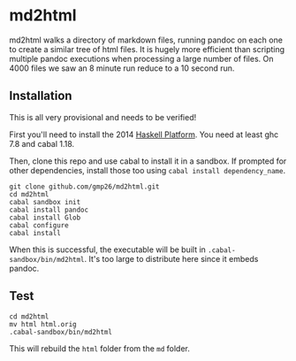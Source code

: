 md2html
=======

md2html walks a directory of markdown files, running pandoc on each one to create a similar tree of html files. It is hugely more efficient than scripting multiple pandoc executions when processing a large number of files. On 4000 files we saw an 8 minute run reduce to a 10 second run.

Installation
---

This is all very provisional and needs to be verified!

First you'll need to install the 2014 [Haskell Platform](http://www.haskell.org/platform/). You need at least ghc 7.8 and cabal 1.18.

Then, clone this repo and use cabal to install it in a sandbox. If prompted for other dependencies, install those too using `cabal install dependency_name`.

```
git clone github.com/gmp26/md2html.git
cd md2html
cabal sandbox init
cabal install pandoc
cabal install Glob
cabal configure
cabal install
```

When this is successful, the executable will be built in `.cabal-sandbox/bin/md2html`. It's too large to distribute here since it embeds pandoc.

Test
---

```
cd md2html
mv html html.orig
.cabal-sandbox/bin/md2html
```

This will rebuild the `html` folder from the `md` folder.
